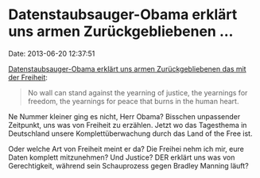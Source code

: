 Datenstaubsauger-Obama erklärt uns armen Zurückgebliebenen \...
===============================================================

Date: 2013-06-20 12:37:51

[Datenstaubsauger-Obama erklärt uns armen Zurückgebliebenen das mit der
Freiheit](http://www.guardian.co.uk/world/2013/jun/19/barack-obama-berlin-speech-full-text):

> No wall can stand against the yearning of justice, the yearnings for
> freedom, the yearnings for peace that burns in the human heart.

Ne Nummer kleiner ging es nicht, Herr Obama? Bisschen unpassender
Zeitpunkt, uns was von Freiheit zu erzählen. Jetzt wo das Tagesthema in
Deutschland unsere Komplettüberwachung durch das Land of the Free ist.

Oder welche Art von Freiheit meint er da? Die Freihei nehm ich mir, eure
Daten komplett mitzunehmen? Und Justice? DER erklärt uns was von
Gerechtigkeit, während sein Schauprozess gegen Bradley Manning läuft?
